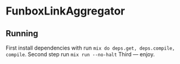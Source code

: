 # FunboxLinkAggregator


## Running

First install dependencies with run `mix do deps.get, deps.compile, compile`.
Second step run `mix run --no-halt`
Third — enjoy.